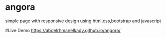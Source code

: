 # angora

simple page with responsive design using html,css,bootstrap and javascript 

#Live Demo
https://abdelrhmanelkady.github.io/angora/
